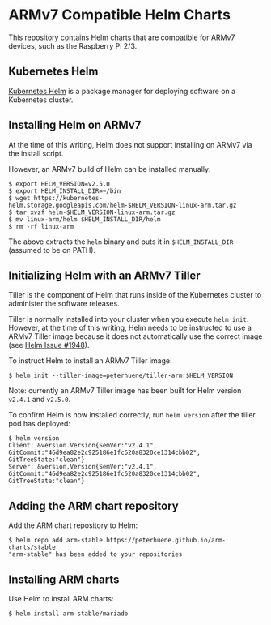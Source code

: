 # ARMv7 Compatible Helm Charts

This repository contains Helm charts that are compatible for ARMv7 devices, such as the Raspberry Pi 2/3.

## Kubernetes Helm
[Kubernetes Helm](https://github.com/kubernetes/helm) is a package manager for deploying software on a Kubernetes cluster.

## Installing Helm on ARMv7

At the time of this writing, Helm does not support installing on ARMv7 via the install script.

However, an ARMv7 build of Helm can be installed manually:

```
$ export HELM_VERSION=v2.5.0
$ export HELM_INSTALL_DIR=~/bin
$ wget https://kubernetes-helm.storage.googleapis.com/helm-$HELM_VERSION-linux-arm.tar.gz
$ tar xvzf helm-$HELM_VERSION-linux-arm.tar.gz
$ mv linux-arm/helm $HELM_INSTALL_DIR/helm
$ rm -rf linux-arm
```

The above extracts the `helm` binary and puts it in `$HELM_INSTALL_DIR` (assumed to be on PATH).

## Initializing Helm with an ARMv7 Tiller

Tiller is the component of Helm that runs inside of the Kubernetes cluster to administer the software releases.

Tiller is normally installed into your cluster when you execute `helm init`.  However, at the time of this writing, Helm needs to be instructed to use a ARMv7 Tiller image because it does not automatically use the correct image (see [Helm Issue #1948](https://github.com/kubernetes/helm/issues/1948)).

To instruct Helm to install an ARMv7 Tiller image:

```
$ helm init --tiller-image=peterhuene/tiller-arm:$HELM_VERSION
```

Note: currently an ARMv7 Tiller image has been built for Helm version `v2.4.1` and `v2.5.0`.

To confirm Helm is now installed correctly, run `helm version` after the tiller pod has deployed:

```
$ helm version
Client: &version.Version{SemVer:"v2.4.1", GitCommit:"46d9ea82e2c925186e1fc620a8320ce1314cbb02", GitTreeState:"clean"}
Server: &version.Version{SemVer:"v2.4.1", GitCommit:"46d9ea82e2c925186e1fc620a8320ce1314cbb02", GitTreeState:"clean"}
```

## Adding the ARM chart repository

Add the ARM chart repository to Helm:

```
$ helm repo add arm-stable https://peterhuene.github.io/arm-charts/stable
"arm-stable" has been added to your repositories
```

## Installing ARM charts

Use Helm to install ARM charts:

```
$ helm install arm-stable/mariadb
```

